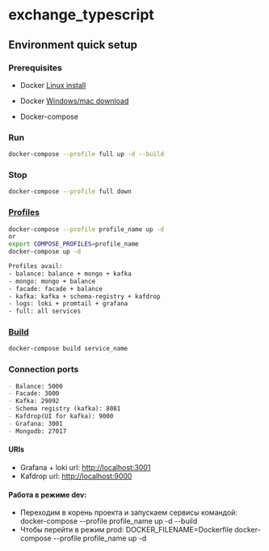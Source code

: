 # exchange_typescript

## Environment quick setup

### Prerequisites

- Docker [Linux install](https://github.com/epershinaass/exchange_typescript/blob/main/infra/installation-scripts/installation-linux.sh)

- Docker [Windows/mac download](https://www.docker.com/get-started/)
- Docker-compose

### Run

```bash
docker-compose --profile full up -d --build
```

### Stop

```bash
docker-compose --profile full down
```

### [Profiles](https://docs.docker.com/engine/reference/commandline/compose_up/)

```bash
docker-compose --profile profile_name up -d
or
export COMPOSE_PROFILES=profile_name
docker-compose up -d

Profiles avail:
- balance: balance + mongo + kafka
- mongo: mongo + balance
- facade: facade + balance
- kafka: kafka + schema-registry + kafdrop
- logs: loki + promtail + grafana
- full: all services
```

### [Build](https://docs.docker.com/engine/reference/commandline/compose_build/)

```bash
docker-compose build service_name
```

### Connection ports

```md
- Balance: 5000
- Facade: 3000
- Kafka: 29092
- Schema registry (kafka): 8081
- Kafdrop(UI for kafka): 9000
- Grafana: 3001
- Mongodb: 27017
```

#### URls

- Grafana + loki url: <http://localhost:3001>
- Kafdrop url: <http://localhost:9000>

#### Работа в режиме dev:
- Переходим в корень проекта и запускаем сервисы командой: docker-compose --profile profile_name up -d --build
- Чтобы перейти в режим prod: DOCKER_FILENAME=Dockerfile docker-compose --profile profile_name up -d
